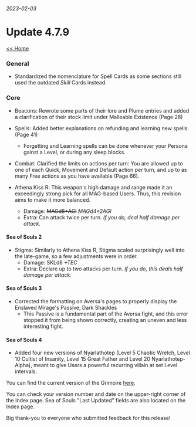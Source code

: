 _2023-02-03_
# Update 4.7.9

[<< Home](https://grimoireofheart.github.io)

### General
* Standardized the nomenclature for Spell Cards as some sections still used the outdated *Skill* Cards instead. 

### Core
* Beacons: Rewrote some parts of their lore and Plume entries and added a clarification of their stock limit under Malleable Existence (Page 28)

* Spells: Added better explanations on refunding and learning new spells. (Page 41) 
	* Forgetting and Learning spells can be done whenever your Persona gainst a Level, or during any sleep blocks. 
	
* Combat: Clarified the limits on actions per turn: You are allowed up to one of each Quick, Movement and Default action per turn, and up to as many Free actions as you have available (Page 66). 

* Athena Kiss R: This weapon's high damage and range made it an exceedingly strong pick for all MAG-based Users. Thus, this revision aims to make it more balanced. 
	* Damage: ~~MAGd8+AGI~~ *MAGd4+2AGI*
	* Extra: Can attack twice per turn. *If you do, deal half damage per attack.*

#### Sea of Souls 2
* Stigma: Similarly to Athena Kiss R, Stigma scaled surprisingly well into the late-game, so a few adjustments were in order.
	* Damage: SKLd6 *+TEC*
	* Extra: Declare up to two attacks per turn. *If you do, this deals half damage per attack.* 

#### Sea of Souls 3
* Corrected the formatting on Aversa's pages to properly display the Enslaved Mirage's Passive, Dark Shackles
	* This Passive is a fundamental part of the Aversa fight, and this error stopped it from being shown correctly, creating an uneven and less interesting fight.

#### Sea of Souls 4
* Added four new versions of Nyarlathotep (Level 5 Chaotic Wretch, Level 10 Cultist of Insanity, Level 15 Great Father and Level 20 Nyarlathotep-Alpha), meant to give Users a powerful recurring villain at set Level intervals.

You can find the current version of the Grimoire [here](https://github.com/grimoireofheart/grimoireofheart.github.io/raw/main/Resources/Grimoire%20of%20the%20Heart%20[Core%20Rulebook].pdf).

You can check your version number and date on the upper-right corner of the Index page. Sea of Souls "Last Updated" fields are also located on the Index page. 

Big thank-you to everyone who submitted feedback for this release!
